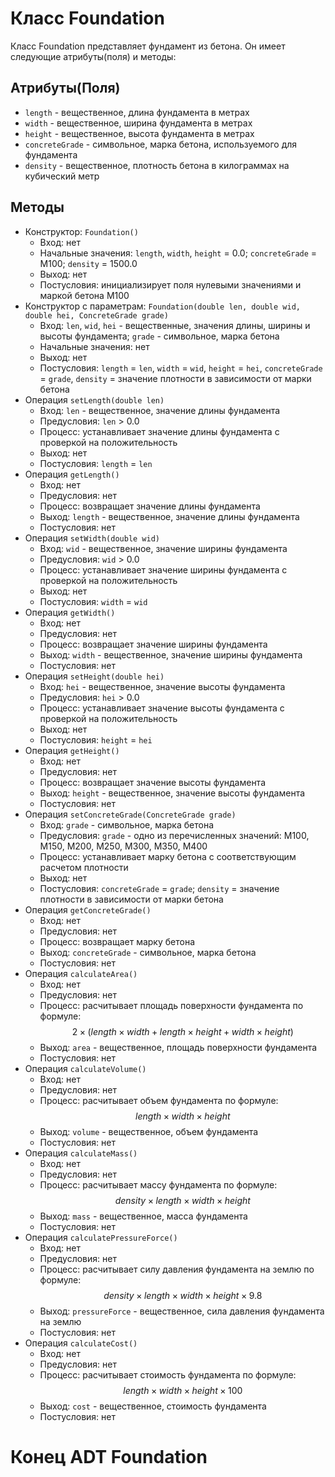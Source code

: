 # Класс Foundation

Класс Foundation представляет фундамент из бетона. Он имеет следующие атрибуты(поля) и методы:

## Атрибуты(Поля)

 - `length` - вещественное, длина фундамента в метрах
 - `width` - вещественное, ширина фундамента в метрах
 - `height` - вещественное, высота фундамента в метрах
 - `concreteGrade` - символьное, марка бетона, используемого для фундамента
 - `density` - вещественное, плотность бетона в килограммах на кубический метр

## Методы
   - Конструктор: `Foundation()`
        - Вход: нет
        - Начальные значения: `length`, `width`, `height` = 0.0; `concreteGrade` = M100; `density` = 1500.0
        - Выход: нет
        - Постусловия: инициализирует поля нулевыми значениями и маркой бетона M100
   - Конструктор с параметрам: `Foundation(double len, double wid, double hei, ConcreteGrade grade)`
        - Вход: `len`, `wid`, `hei` - вещественные, значения длины, ширины и высоты фундамента; `grade` - символьное, марка бетона
        - Начальные значения: нет
        - Выход: нет
        - Постусловия: `length` = `len`, `width` = `wid`, `height` = `hei`, `concreteGrade` = `grade`, `density` = значение плотности в зависимости от марки бетона
   - Операция `setLength(double len)`
        - Вход: `len` - вещественное, значение длины фундамента
        - Предусловия: `len` > 0.0
        - Процесс: устанавливает значение длины фундамента с проверкой на положительность
        - Выход: нет
        - Постусловия: `length` = `len`
   - Операция `getLength()`
        - Вход: нет
        - Предусловия: нет
        - Процесс: возвращает значение длины фундамента
        - Выход: `length` - вещественное, значение длины фундамента
        - Постусловия: нет
   - Операция `setWidth(double wid)`
        - Вход: `wid` - вещественное, значение ширины фундамента
        - Предусловия: `wid` > 0.0
        - Процесс: устанавливает значение ширины фундамента с проверкой на положительность
        - Выход: нет
        - Постусловия: `width` = `wid`
   - Операция `getWidth()`
        - Вход: нет
        - Предусловия: нет
        - Процесс: возвращает значение ширины фундамента
        - Выход: `width` - вещественное, значение ширины фундамента
        - Постусловия: нет
   - Операция `setHeight(double hei)`
        - Вход: `hei` - вещественное, значение высоты фундамента
        - Предусловия: `hei` > 0.0
        - Процесс: устанавливает значение высоты фундамента с проверкой на положительность
        - Выход: нет
        - Постусловия: `height` = `hei`
   - Операция `getHeight()`
        - Вход: нет
        - Предусловия: нет
        - Процесс: возвращает значение высоты фундамента
        - Выход: `height` - вещественное, значение высоты фундамента
        - Постусловия: нет
   - Операция `setConcreteGrade(ConcreteGrade grade)`
        - Вход: `grade` - символьное, марка бетона
        - Предусловия: `grade` - одно из перечисленных значений: M100, M150, M200, M250, M300, M350, M400
        - Процесс: устанавливает марку бетона с соответствующим расчетом плотности
        - Выход: нет
        - Постусловия: `concreteGrade` = `grade`; `density` = значение плотности в зависимости от марки бетона
   - Операция `getConcreteGrade()`
        - Вход: нет
        - Предусловия: нет
        - Процесс: возвращает марку бетона
        - Выход: `concreteGrade` - символьное, марка бетона
        - Постусловия: нет
   - Операция `calculateArea()`
        - Вход: нет
        - Предусловия: нет
        - Процесс: расчитывает площадь поверхности фундамента по формуле: $$2 \times (length \times width + length \times height + width \times height)$$
        - Выход: `area` - вещественное, площадь поверхности фундамента
        - Постусловия: нет
   - Операция `calculateVolume()`
        - Вход: нет
        - Предусловия: нет
        - Процесс: расчитывает объем фундамента по формуле: $$length \times width \times height$$
        - Выход: `volume` - вещественное, объем фундамента
        - Постусловия: нет
   - Операция `calculateMass()`
        - Вход: нет
        - Предусловия: нет
        - Процесс: расчитывает массу фундамента по формуле: $$density \times length \times width \times height$$
        - Выход: `mass` - вещественное, масса фундамента
        - Постусловия: нет
   - Операция `calculatePressureForce()`
        - Вход: нет
        - Предусловия: нет
        - Процесс: расчитывает силу давления фундамента на землю по формуле: $$density \times length \times width \times height \times 9.8$$
        - Выход: `pressureForce` - вещественное, сила давления фундамента на землю
        - Постусловия: нет
   - Операция `calculateCost()`
        - Вход: нет
        - Предусловия: нет
        - Процесс: расчитывает стоимость фундамента по формуле: $$length \times width \times height \times 100$$
        - Выход: `cost` - вещественное, стоимость фундамента
        - Постусловия: нет

          
   # Конец ADT Foundation
